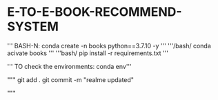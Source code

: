 # E-TO-E-BOOK-RECOMMEND-SYSTEM

'''
BASH-N: conda create -n books python==3.7.10 -y
'''
'''/bash/
conda acivate books
'''
'''bash/
pip install -r requirements.txt
'''

''' TO check the environments:
conda env'''

"""
git add .
git commit -m "realme updated"

"""